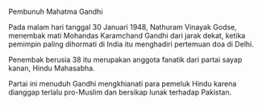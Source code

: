 Pembunuh Mahatma Gandhi

Pada malam hari tanggal 30 Januari 1948, Nathuram Vinayak Godse, menembak mati Mohandas Karamchand Gandhi dari jarak dekat, ketika pemimpin paling dihormati di India itu menghadiri pertemuan doa di Delhi.

Penembak berusia 38 itu merupakan anggota fanatik dari partai sayap kanan, Hindu Mahasabha.

Partai ini menuduh Gandhi mengkhianati para pemeluk Hindu karena dianggap terlalu pro-Muslim dan bersikap lunak terhadap Pakistan. 
